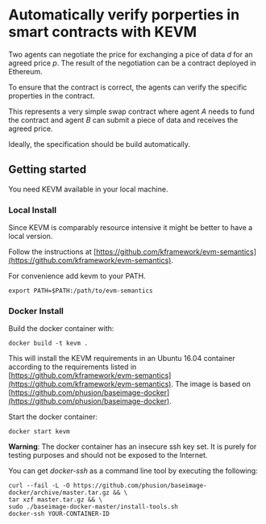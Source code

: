 # Automatically verify porperties in smart contracts with KEVM

Two agents can negotiate the price for exchanging a pice of data *d* for an agreed price *p*. The result of the negotiation can be a contract deployed in Ethereum.

To ensure that the contract is correct, the agents can verify the specific properties in the contract.

This represents a very simple swap contract where agent *A* needs to fund the contract and agent *B* can submit a piece of data and receives the agreed price.

Ideally, the specification should be build automatically.

## Getting started

You need KEVM available in your local machine.

### Local Install
Since KEVM is comparably resource intensive it might be better to have a local version.

Follow the instructions at [https://github.com/kframework/evm-semantics](https://github.com/kframework/evm-semantics).

For convenience add kevm to your PATH.

```
export PATH=$PATH:/path/to/evm-semantics
```


### Docker Install
Build the docker container with:
```
docker build -t kevm .
```


This will install the KEVM requirements in an Ubuntu 16.04 container according to the requirements listed in [https://github.com/kframework/evm-semantics](https://github.com/kframework/evm-semantics). The image is based on [https://github.com/phusion/baseimage-docker](https://github.com/phusion/baseimage-docker).


Start the docker container:
```
docker start kevm
```

**Warning**: The docker container has an insecure ssh key set. It is purely for testing purposes and should not be exposed to the Internet.

You can get *docker-ssh* as a command line tool by executing the following:
```
curl --fail -L -O https://github.com/phusion/baseimage-docker/archive/master.tar.gz && \
tar xzf master.tar.gz && \
sudo ./baseimage-docker-master/install-tools.sh
docker-ssh YOUR-CONTAINER-ID
```